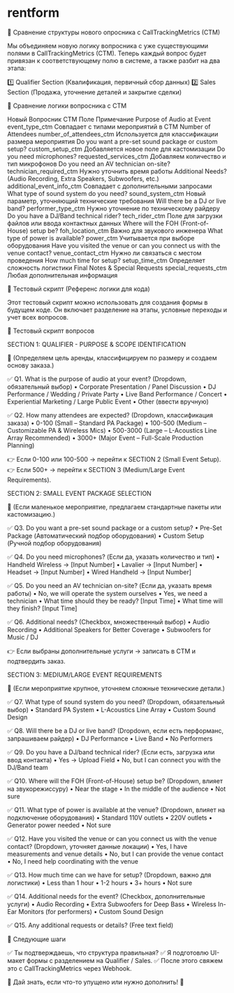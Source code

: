 # rentform
📌 Сравнение структуры нового опросника с CallTrackingMetrics (CTM)

Мы объединяем новую логику вопросника с уже существующими полями в CallTrackingMetrics (CTM).
Теперь каждый вопрос будет привязан к соответствующему полю в системе, а также разбит на два этапа:

1️⃣ Qualifier Section (Квалификация, первичный сбор данных)
2️⃣ Sales Section (Продажа, уточнение деталей и закрытие сделки)

📌 Сравнение логики вопросника с CTM

Новый Вопросник	CTM Поле	Примечание
Purpose of Audio at Event	event_type_ctm	Совпадает с типами мероприятий в CTM
Number of Attendees	number_of_attendees_ctm	Используется для классификации размера мероприятия
Do you want a pre-set sound package or custom setup?	custom_setup_ctm	Добавляется новое поле для кастомизации
Do you need microphones?	requested_services_ctm	Добавляем количество и тип микрофонов
Do you need an AV technician on-site?	technician_required_ctm	Нужно уточнить время работы
Additional Needs? (Audio Recording, Extra Speakers, Subwoofers, etc.)	additional_event_info_ctm	Совпадает с дополнительными запросами
What type of sound system do you need?	sound_system_ctm	Новый параметр, уточняющий технические требования
Will there be a DJ or live band?	performer_type_ctm	Нужно уточнение по техническому райдеру
Do you have a DJ/Band technical rider?	tech_rider_ctm	Поле для загрузки файлов или ввода контактных данных
Where will the FOH (Front-of-House) setup be?	foh_location_ctm	Важно для звукового инженера
What type of power is available?	power_ctm	Учитывается при выборе оборудования
Have you visited the venue or can you connect us with the venue contact?	venue_contact_ctm	Нужно ли связаться с местом проведения
How much time for setup?	setup_time_ctm	Определяет сложность логистики
Final Notes & Special Requests	special_requests_ctm	Любая дополнительная информация

📌 Тестовый скрипт (Референс логики для кода)

Этот тестовый скрипт можно использовать для создания формы в будущем коде.
Он включает разделение на этапы, условные переходы и учет всех вопросов.

📌 Тестовый скрипт вопросов

SECTION 1: QUALIFIER - PURPOSE & SCOPE IDENTIFICATION

📌 (Определяем цель аренды, классифицируем по размеру и создаем основу заказа.)

✅ Q1. What is the purpose of audio at your event? (Dropdown, обязательный выбор)
	•	Corporate Presentation / Panel Discussion
	•	DJ Performance / Wedding / Private Party
	•	Live Band Performance / Concert
	•	Experiential Marketing / Large Public Event
	•	Other (ввести вручную)

✅ Q2. How many attendees are expected? (Dropdown, классификация заказа)
	•	0-100 (Small – Standard PA Package)
	•	100-500 (Medium – Customizable PA & Wireless Mics)
	•	500-3000 (Large – L-Acoustics Line Array Recommended)
	•	3000+ (Major Event – Full-Scale Production Planning)

👉 Если 0-100 или 100-500 → перейти к SECTION 2 (Small Event Setup).
👉 Если 500+ → перейти к SECTION 3 (Medium/Large Event Requirements).

SECTION 2: SMALL EVENT PACKAGE SELECTION

📌 (Если маленькое мероприятие, предлагаем стандартные пакеты или кастомизацию.)

✅ Q3. Do you want a pre-set sound package or a custom setup?
	•	Pre-Set Package (Автоматический подбор оборудования)
	•	Custom Setup (Ручной подбор оборудования)

✅ Q4. Do you need microphones? (Если да, указать количество и тип)
	•	Handheld Wireless → [Input Number]
	•	Lavalier → [Input Number]
	•	Headset → [Input Number]
	•	Wired Handheld → [Input Number]

✅ Q5. Do you need an AV technician on-site? (Если да, указать время работы)
	•	No, we will operate the system ourselves
	•	Yes, we need a technician
	•	What time should they be ready? [Input Time]
	•	What time will they finish? [Input Time]

✅ Q6. Additional needs? (Checkbox, множественный выбор)
	•	Audio Recording
	•	Additional Speakers for Better Coverage
	•	Subwoofers for Music / DJ

👉 Если выбраны дополнительные услуги → записать в CTM и подтвердить заказ.

SECTION 3: MEDIUM/LARGE EVENT REQUIREMENTS

📌 (Если мероприятие крупное, уточняем сложные технические детали.)

✅ Q7. What type of sound system do you need? (Dropdown, обязательный выбор)
	•	Standard PA System
	•	L-Acoustics Line Array
	•	Custom Sound Design

✅ Q8. Will there be a DJ or live band? (Dropdown, если есть перформанс, запрашиваем райдер)
	•	DJ Performance
	•	Live Band
	•	No Performers

✅ Q9. Do you have a DJ/band technical rider? (Если есть, загрузка или ввод контакта)
	•	Yes → Upload Field
	•	No, but I can connect you with the DJ/Band team

✅ Q10. Where will the FOH (Front-of-House) setup be? (Dropdown, влияет на звукорежиссуру)
	•	Near the stage
	•	In the middle of the audience
	•	Not sure

✅ Q11. What type of power is available at the venue? (Dropdown, влияет на подключение оборудования)
	•	Standard 110V outlets
	•	220V outlets
	•	Generator power needed
	•	Not sure

✅ Q12. Have you visited the venue or can you connect us with the venue contact? (Dropdown, уточняет данные локации)
	•	Yes, I have measurements and venue details
	•	No, but I can provide the venue contact
	•	No, I need help coordinating with the venue

✅ Q13. How much time can we have for setup? (Dropdown, важно для логистики)
	•	Less than 1 hour
	•	1-2 hours
	•	3+ hours
	•	Not sure

✅ Q14. Additional needs for the event? (Checkbox, дополнительные услуги)
	•	Audio Recording
	•	Extra Subwoofers for Deep Bass
	•	Wireless In-Ear Monitors (for performers)
	•	Custom Sound Design

✅ Q15. Any additional requests or details? (Free text field)

📌 Следующие шаги

✅ Ты подтверждаешь, что структура правильная?
✅ Я подготовлю UI-макет формы с разделением на Qualifier / Sales.
✅ После этого свяжем это с CallTrackingMetrics через Webhook.

📌 Дай знать, если что-то упущено или нужно дополнить! 🚀
